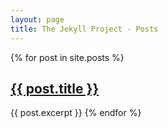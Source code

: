 ```yaml
---
layout: page
title: The Jekyll Project - Posts
---
```

{% for post in site.posts %}
  <h2><a href="{{ post.url }}">{{ post.title }}</a></h2>
  {{ post.excerpt }}
{% endfor %}
